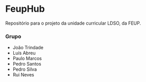 # FeupHub #

Repositório para o projeto da unidade curricular LDSO, da FEUP.

### Grupo   
- João Trindade    
- Luís Abreu    
- Paulo Marcos    
- Pedro Santos    
- Pedro Silva    
- Rui Neves    